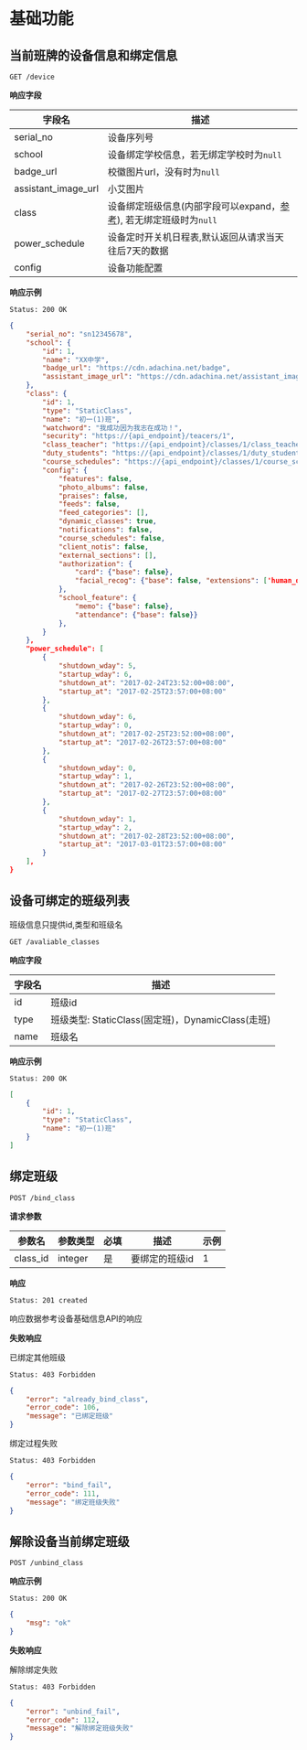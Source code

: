 # 基础功能

## 当前班牌的设备信息和绑定信息

```
GET /device
```

**响应字段**

| 字段名 | 描述 |
| --- | --- |
| serial_no | 设备序列号 |
| school | 设备绑定学校信息，若无绑定学校时为`null` |
| badge_url | 校徽图片url，没有时为`null` |
| assistant_image_url | 小艾图片 |
| class | 设备绑定班级信息(内部字段可以expand，[参考](./classroom.md#class)), 若无绑定班级时为`null` |
| power_schedule | 设备定时开关机日程表,默认返回从请求当天往后7天的数据 |
| config | 设备功能配置 |

**响应示例**

```
Status: 200 OK
```

```json
{
    "serial_no": "sn12345678",
    "school": {
        "id": 1,
        "name": "XX中学",
        "badge_url": "https://cdn.adachina.net/badge",
        "assistant_image_url": "https://cdn.adachina.net/assistant_image"
    },
    "class": {
        "id": 1,
        "type": "StaticClass",
        "name": "初一(1)班",
        "watchword": "我成功因为我志在成功！",
        "security": "https://{api_endpoint}/teacers/1",
        "class_teacher": "https://{api_endpoint}/classes/1/class_teacher",
        "duty_students": "https://{api_endpoint}/classes/1/duty_students",
        "course_schedules": "https://{api_endpoint}/classes/1/course_schedules",
        "config": {
            "features": false,
            "photo_albums": false,
            "praises": false,
            "feeds": false,
            "feed_categories": [],
            "dynamic_classes": true,
            "notifications": false,
            "course_schedules": false,
            "client_notis": false,
            "external_sections": [],
            "authorization": {
                "card": {"base": false},
                "facial_recog": {"base": false, "extensions": ['human_detection']}
            },
            "school_feature": {
                "memo": {"base": false},
                "attendance": {"base": false}}
            },
        }
    },
    "power_schedule": [
        {
            "shutdown_wday": 5,
            "startup_wday": 6,
            "shutdown_at": "2017-02-24T23:52:00+08:00",
            "startup_at": "2017-02-25T23:57:00+08:00"
        },
        {
            "shutdown_wday": 6,
            "startup_wday": 0,
            "shutdown_at": "2017-02-25T23:52:00+08:00",
            "startup_at": "2017-02-26T23:57:00+08:00"
        },
        {
            "shutdown_wday": 0,
            "startup_wday": 1,
            "shutdown_at": "2017-02-26T23:52:00+08:00",
            "startup_at": "2017-02-27T23:57:00+08:00"
        },
        {
            "shutdown_wday": 1,
            "startup_wday": 2,
            "shutdown_at": "2017-02-28T23:52:00+08:00",
            "startup_at": "2017-03-01T23:57:00+08:00"
        }
    ],
}
```

## 设备可绑定的班级列表

班级信息只提供id,类型和班级名

```
GET /avaliable_classes
```

**响应字段**

| 字段名 | 描述 |
| --- | --- |
| id | 班级id |
| type | 班级类型: StaticClass(固定班)，DynamicClass(走班) |
| name | 班级名 |

**响应示例**

```
Status: 200 OK
```

```json
[
    {
        "id": 1,
        "type": "StaticClass",
        "name": "初一(1)班"
    }
]
```

## 绑定班级

```
POST /bind_class
```

**请求参数**

| 参数名 | 参数类型 | 必填 | 描述 | 示例 |
| --- | --- | --- | --- | --- |
| class_id | integer | 是 | 要绑定的班级id | 1 |

**响应**

```
Status: 201 created
```

响应数据参考设备基础信息API的响应

**失败响应**

已绑定其他班级

```
Status: 403 Forbidden
```

```json
{
    "error": "already_bind_class",
    "error_code": 106,
    "message": "已绑定班级"
}
```

绑定过程失败

```
Status: 403 Forbidden
```

```json
{
    "error": "bind_fail",
    "error_code": 111,
    "message": "绑定班级失败"
}
```

## 解除设备当前绑定班级

```
POST /unbind_class
```

**响应示例**

```
Status: 200 OK
```

```json
{
    "msg": "ok"
}
```

**失败响应**

解除绑定失败

```
Status: 403 Forbidden
```

```json
{
    "error": "unbind_fail",
    "error_code": 112,
    "message": "解除绑定班级失败"
}
```
